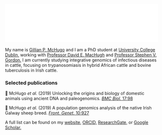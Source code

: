 ![Combined figures from Galway sheep publication](Media/Combined_Galway_header.gif)

My name is [Gillian P. McHugo](https://gillianmchugo.github.io) and I am a PhD student at [University College Dublin,](https://www.ucd.ie) working with [Professor David E. MacHugh](https://people.ucd.ie/david.machugh) and [Professor Stephen V. Gordon.](https://people.ucd.ie/stephen.gordon) I am currently studying integrative genomics of infectious diseases in cattle, focusing on trypanosomiasis in hybrid African cattle and bovine tuberculosis in Irish cattle.

### Selected publications

:page_facing_up: McHugo *et al.* (2019) Unlocking the origins and biology of domestic animals using ancient DNA and paleogenomics. [*BMC Biol.* 17:98](https://doi.org/10.1186/s12915-019-0724-7)

:page_facing_up: McHugo *et al.* (2019) A population genomics analysis of the native Irish Galway sheep breed. [*Front. Genet.* 10:927](https://doi.org/10.3389/fgene.2019.00927)

A full list can be found on my [website,](https://gillianmchugo.github.io/) [ORCID,](https://orcid.org/0000-0001-6920-0041) [ResearchGate,](https://www.researchgate.net/profile/Gillian_McHugo) or [Google Scholar.](https://scholar.google.com/citations?user=4mpdqz4AAAAJ)
